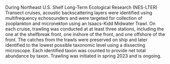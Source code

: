During Northeast U.S. Shelf Long-Term Ecological Research (NES-LTER) Transect cruises, acoustic backscattering layers were identified using multifrequency echosounders and were targeted for collection of zooplankton and micronekton using an Isaacs-Kidd Midwater Trawl. On each cruise, trawling was conducted at at least three stations, including the one at the shelfbreak front, one inshore of the front, and one offshore of the front. The catches from the trawls were preserved on ship and later identified to the lowest possible taxonomic level using a dissecting microscope. Each identified taxon was counted to provide net total abundance by taxon. Trawling was initiated in spring 2023 and is ongoing. 
